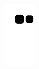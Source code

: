 ![snake gif](https://github.com/Wesley-dSA/ProjectD/blob/output/github-contribution-grid-snake.svg)
